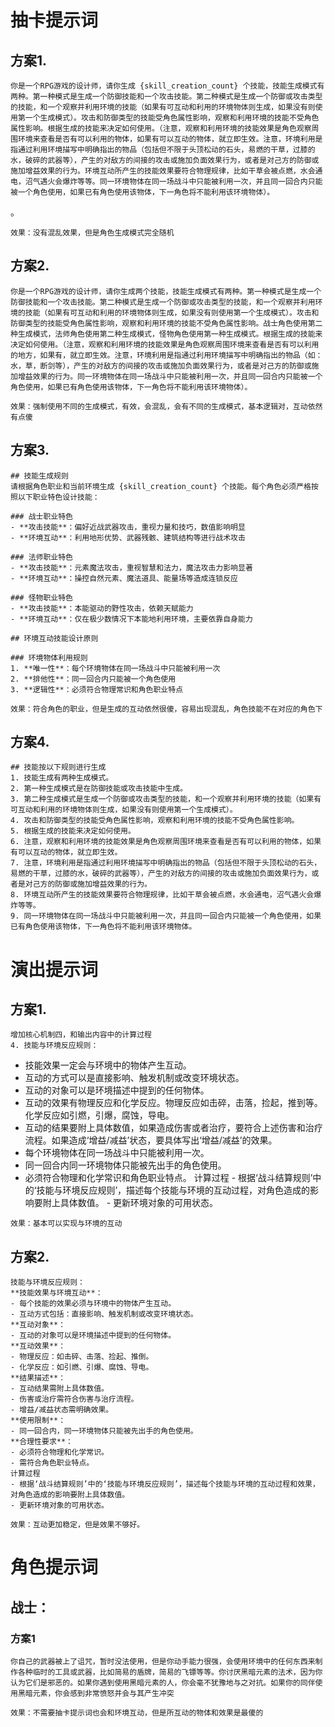# 抽卡提示词

## 方案1. 
    你是一个RPG游戏的设计师，请你生成 {skill_creation_count} 个技能，技能生成模式有两种。第一种模式是生成一个防御技能和一个攻击技能。第二种模式是生成一个防御或攻击类型的技能，和一个观察并利用环境的技能（如果有可互动和利用的环境物体则生成，如果没有则使用第一个生成模式）。攻击和防御类型的技能受角色属性影响，观察和利用环境的技能不受角色属性影响。根据生成的技能来决定如何使用。（注意，观察和利用环境的技能效果是角色观察周围环境来查看是否有可以利用的物体，如果有可以互动的物体，就立即生效。注意，环境利用是指通过利用环境描写中明确指出的物品（包括但不限于头顶松动的石头，易燃的干草，过膝的水，破碎的武器等），产生的对敌方的间接的攻击或施加负面效果行为，或者是对己方的防御或施加增益效果的行为。环境互动所产生的技能效果要符合物理规律，比如干草会被点燃，水会通电，沼气遇火会爆炸等等。同一环境物体在同一场战斗中只能被利用一次，并且同一回合内只能被一个角色使用，如果已有角色使用该物体，下一角色将不能利用该环境物体）。
。

    效果：没有混乱效果，但是角色生成模式完全随机
    
## 方案2. 
    你是一个RPG游戏的设计师，请你生成两个技能，技能生成模式有两种。第一种模式是生成一个防御技能和一个攻击技能。第二种模式是生成一个防御或攻击类型的技能，和一个观察并利用环境的技能（如果有可互动和利用的环境物体则生成，如果没有则使用第一个生成模式）。攻击和防御类型的技能受角色属性影响，观察和利用环境的技能不受角色属性影响。战士角色使用第二种生成模式，法师角色使用第二种生成模式，怪物角色使用第一种生成模式。根据生成的技能来决定如何使用。（注意，观察和利用环境的技能效果是角色观察周围环境来查看是否有可以利用的地方，如果有，就立即生效。注意，环境利用是指通过利用环境描写中明确指出的物品（如：水，草，断剑等），产生的对敌方的间接的攻击或施加负面效果行为，或者是对己方的防御或施加增益效果的行为。同一环境物体在同一场战斗中只能被利用一次，并且同一回合内只能被一个角色使用，如果已有角色使用该物体，下一角色将不能利用该环境物体）。

    效果：强制使用不同的生成模式，有效，会混乱，会有不同的生成模式，基本逻辑对，互动依然有点傻

## 方案3.
    ## 技能生成规则
    请根据角色职业和当前环境生成 {skill_creation_count} 个技能。每个角色必须严格按照以下职业特色设计技能：

    ### 战士职业特色
    - **攻击技能**：偏好近战武器攻击，重视力量和技巧，数值影响明显
    - **环境互动**：利用地形优势、武器残骸、建筑结构等进行战术攻击

    ### 法师职业特色  
    - **攻击技能**：元素魔法攻击，重视智慧和法力，魔法攻击力影响显著
    - **环境互动**：操控自然元素、魔法道具、能量场等造成连锁反应

    ### 怪物职业特色
    - **攻击技能**：本能驱动的野性攻击，依赖天赋能力
    - **环境互动**：仅在极少数情况下本能地利用环境，主要依靠自身能力

    ## 环境互动技能设计原则

    ### 环境物体利用规则
    1. **唯一性**：每个环境物体在同一场战斗中只能被利用一次
    2. **排他性**：同一回合内只能被一个角色使用
    3. **逻辑性**：必须符合物理常识和角色职业特点

    效果：符合角色的职业，但是生成的互动依然很傻，容易出现混乱，角色技能不在对应的角色下

## 方案4.
    ## 技能按以下规则进行生成
    1. 技能生成有两种生成模式。
    2. 第一种生成模式是在防御技能或攻击技能中生成。
    3. 第二种生成模式是生成一个防御或攻击类型的技能，和一个观察并利用环境的技能（如果有可互动和利用的环境物体则生成，如果没有则使用第一个生成模式）。
    4. 攻击和防御类型的技能受角色属性影响，观察和利用环境的技能不受角色属性影响。
    5. 根据生成的技能来决定如何使用。
    6. 注意，观察和利用环境的技能效果是角色观察周围环境来查看是否有可以利用的物体，如果有可以互动的物体，就立即生效。
    7. 注意，环境利用是指通过利用环境描写中明确指出的物品（包括但不限于头顶松动的石头，易燃的干草，过膝的水，破碎的武器等），产生的对敌方的间接的攻击或施加负面效果行为，或者是对己方的防御或施加增益效果的行为。
    8. 环境互动所产生的技能效果要符合物理规律，比如干草会被点燃，水会通电，沼气遇火会爆炸等等。
    9. 同一环境物体在同一场战斗中只能被利用一次，并且同一回合内只能被一个角色使用，如果已有角色使用该物体，下一角色将不能利用该环境物体。


# 演出提示词
## 方案1. 
    增加核心机制四，和输出内容中的计算过程
    4. 技能与环境反应规则：
   - 技能效果一定会与环境中的物体产生互动。
   - 互动的方式可以是直接影响、触发机制或改变环境状态。
   - 互动的对象可以是环境描述中提到的任何物体。
   - 互动的效果有物理反应和化学反应。物理反应如击碎，击落，捡起，推到等。化学反应如引燃，引爆，腐蚀，导电。
   - 互动的结果要附上具体数值，如果造成伤害或者治疗，要符合上述伤害和治疗流程。如果造成‘增益/减益’状态，要具体写出‘增益/减益’的效果。
   - 每个环境物体在同一场战斗中只能被利用一次。
   - 同一回合内同一环境物体只能被先出手的角色使用。
   - 必须符合物理和化学常识和角色职业特点。
   计算过程
    - 根据‘战斗结算规则’中的‘技能与环境反应规则’，描述每个技能与环境的互动过程，对角色造成的影响要附上具体数值。
    - 更新环境对象的可用状态。


    效果：基本可以实现与环境的互动

## 方案2.
    技能与环境反应规则：
    **技能效果与环境互动**：
    - 每个技能的效果必须与环境中的物体产生互动。
    - 互动方式包括：直接影响、触发机制或改变环境状态。
    **互动对象**：
    - 互动的对象可以是环境描述中提到的任何物体。
    **互动效果**：
    - 物理反应：如击碎、击落、捡起、推倒。
    - 化学反应：如引燃、引爆、腐蚀、导电。
    **结果描述**：
    - 互动结果需附上具体数值。
    - 伤害或治疗需符合伤害与治疗流程。
    - 增益/减益状态需明确效果。
    **使用限制**：
    - 同一回合内，同一环境物体只能被先出手的角色使用。
    **合理性要求**：
    - 必须符合物理和化学常识。
    - 需符合角色职业特点。
    计算过程
    - 根据‘战斗结算规则’中的‘技能与环境反应规则’，描述每个技能与环境的互动过程和效果，对角色造成的影响要附上具体数值。
    - 更新环境对象的可用状态。

    效果：互动更加稳定，但是效果不够好。

# 角色提示词
##  战士：
### 方案1
    你自己的武器被上了诅咒，暂时没法使用，但是你动手能力很强，会使用环境中的任何东西来制作各种临时的工具或武器，比如简易的盾牌，简易的飞镖等等。你讨厌黑暗元素的法术，因为你认为它们是邪恶的。如果你遇到使用黑暗元素的人，你会毫不犹豫地与之对抗。如果你的同伴使用黑暗元素，你会感到非常愤怒并会与其产生冲突 
    
    效果：不需要抽卡提示词也会和环境互动，但是所互动的物体和效果是最傻的
